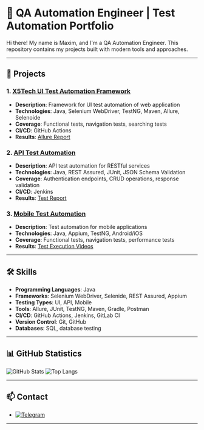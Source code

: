 # 🧪 QA Automation Engineer | Test Automation Portfolio

Hi there! My name is Maxim, and I'm a QA Automation Engineer. 
This repository contains my projects built with modern tools and approaches.

---

## 📁 Projects

### 1. [X5Tech UI Test Automation Framework](https://github.com/moleculoman/x5Tech_ui_tests)
- **Description**: Framework for UI test automation of web application
- **Technologies**: Java, Selenium WebDriver, TestNG, Maven, Allure, Selenoide 
- **Coverage**: Functional tests, navigation tests, searching tests
- **CI/CD**: GitHub Actions
- **Results**: [Allure Report](https://jenkins.autotests.cloud/job/moleculoman_hw/allure/)

### 2. [API Test Automation](./Bookshop_api_project)
- **Description**: API test automation for RESTful services
- **Technologies**: Java, REST Assured, JUnit, JSON Schema Validation
- **Coverage**: Authentication endpoints, CRUD operations, response validation
- **CI/CD**: Jenkins
- **Results**: [Test Report](./api-automation-project/results)

### 3. [Mobile Test Automation](./mobile-automation-project)
- **Description**: Test automation for mobile applications
- **Technologies**: Java, Appium, TestNG, Android/iOS
- **Coverage**: Functional tests, navigation tests, performance tests
- **Results**: [Test Execution Videos](./mobile-automation-project/videos)

---

## 🛠️ Skills

- **Programming Languages**: Java
- **Frameworks**: Selenium WebDriver, Selenide, REST Assured, Appium
- **Testing Types**: UI, API, Mobile
- **Tools**: Allure, JUnit, TestNG, Maven, Gradle, Postman
- **CI/CD**: GitHub Actions, Jenkins, GitLab CI
- **Version Control**: Git, GitHub
- **Databases**: SQL, database testing

---

## 📊 GitHub Statistics

![GitHub Stats](https://github-readme-stats.vercel.app/api?username=moleculoman&show_icons=true&theme=radical)
![Top Langs](https://github-readme-stats.vercel.app/api/top-langs/?username=moleculoman&layout=compact&theme=radical)

---

## 📫 Contact

- [![Telegram](https://img.shields.io/badge/Telegram-2CA5E0?style=for-the-badge&logo=telegram&logoColor=white)](https://t.me/mmoleculo)


---
